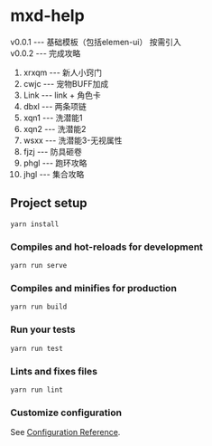 # mxd-help
v0.0.1 --- 基础模板（包括elemen-ui） 按需引入
<br/>
v0.0.2 --- 完成攻略
1.   xrxqm ---  新人小窍门
2.   cwjc  ---  宠物BUFF加成
3.   Link  ---  link + 角色卡
4.   dbxl  ---  两条项链
5.   xqn1  ---  洗潜能1
6.   xqn2  ---  洗潜能2
7.   wsxx  ---  洗潜能3-无视属性
8.   fjzj  ---  防具砸卷
9.   phgl  ---  跑环攻略
10.  jhgl  ---  集合攻略  

## Project setup
```
yarn install
```

### Compiles and hot-reloads for development
```
yarn run serve
```

### Compiles and minifies for production
```
yarn run build
```

### Run your tests
```
yarn run test
```

### Lints and fixes files
```
yarn run lint
```

### Customize configuration
See [Configuration Reference](https://cli.vuejs.org/config/).
